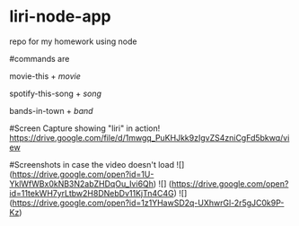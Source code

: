 # liri-node-app
repo for my homework using node


#commands are

movie-this + *movie*
  
spotify-this-song + *song*
  
bands-in-town + *band*
  
  
  
#Screen Capture showing "liri" in action!  
  https://drive.google.com/file/d/1mwgq_PuKHJkk9zIgvZS4zniCgFd5bkwq/view


#Screenshots in case the video doesn't load
![] (https://drive.google.com/open?id=1U-YklWfWBx0kNB3N2abZHDqOu_Ivi6Qh)
![] (https://drive.google.com/open?id=11tekWH7yrLtbw2H8DNebDv11KjTn4C4G)
![] (https://drive.google.com/open?id=1z1YHawSD2q-UXhwrGl-2r5gJC0k9P-Kz)
